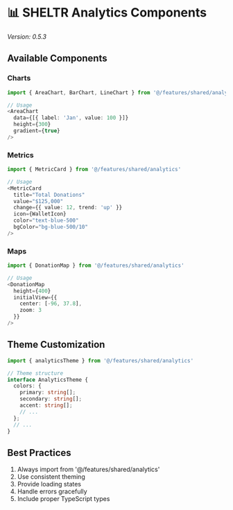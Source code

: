 # 📊 SHELTR Analytics Components
*Version: 0.5.3*

## Available Components

### Charts
```typescript
import { AreaChart, BarChart, LineChart } from '@/features/shared/analytics'

// Usage
<AreaChart 
  data={[{ label: 'Jan', value: 100 }]} 
  height={300}
  gradient={true}
/>
```

### Metrics
```typescript
import { MetricCard } from '@/features/shared/analytics'

// Usage
<MetricCard
  title="Total Donations"
  value="$125,000"
  change={{ value: 12, trend: 'up' }}
  icon={WalletIcon}
  color="text-blue-500"
  bgColor="bg-blue-500/10"
/>
```

### Maps
```typescript
import { DonationMap } from '@/features/shared/analytics'

// Usage
<DonationMap
  height={400}
  initialView={{
    center: [-96, 37.8],
    zoom: 3
  }}
/>
```

## Theme Customization
```typescript
import { analyticsTheme } from '@/features/shared/analytics'

// Theme structure
interface AnalyticsTheme {
  colors: {
    primary: string[];
    secondary: string[];
    accent: string[];
    // ...
  };
  // ...
}
```

## Best Practices
1. Always import from '@/features/shared/analytics'
2. Use consistent theming
3. Provide loading states
4. Handle errors gracefully
5. Include proper TypeScript types 